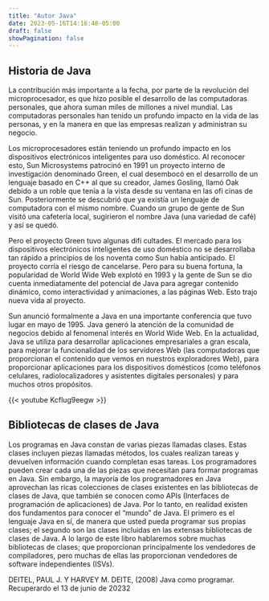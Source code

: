 ```yaml
---
title: "Autor Java"
date: 2023-05-16T14:16:48-05:00
draft: false
showPagination: false
---
```


## Historia de Java

La contribución más importante a la fecha, por parte de la revolución del microprocesador, es que hizo posible el desarrollo de las computadoras personales, que ahora suman miles de millones a nivel mundial. Las computadoras personales han tenido un profundo impacto en la vida de las personas, y en la manera en que las empresas realizan y administran su negocio.

Los microprocesadores están teniendo un profundo impacto en los dispositivos electrónicos inteligentes para 
uso doméstico. Al reconocer esto, Sun Microsystems patrocinó en 1991 un proyecto interno de investigación 
denominado Green, el cual desembocó en el desarrollo de un lenguaje basado en C++ al que su creador, James 
Gosling, llamó Oak debido a un roble que tenía a la vista desde su ventana en las ofi cinas de Sun. Posteriormente se descubrió que ya existía un lenguaje de computadora con el mismo nombre. Cuando un grupo de gente de Sun visitó una cafetería local, sugirieron el nombre Java (una variedad de café) y así se quedó.

Pero el proyecto Green tuvo algunas difi cultades. El mercado para los dispositivos electrónicos inteligentes de uso doméstico no se desarrollaba tan rápido a principios de los noventa como Sun había anticipado. El proyecto corría el riesgo de cancelarse. Pero para su buena fortuna, la popularidad de World Wide Web explotó en 1993 y la gente de Sun se dio cuenta inmediatamente del potencial de Java para agregar contenido dinámico, como interactividad y animaciones, a las páginas Web. Esto trajo nueva vida al proyecto.

Sun anunció formalmente a Java en una importante conferencia que tuvo lugar en mayo de 1995. Java 
generó la atención de la comunidad de negocios debido al fenomenal interés en World Wide Web. En la actualidad, Java se utiliza para desarrollar aplicaciones empresariales a gran escala, para mejorar la funcionalidad de los servidores Web (las computadoras que proporcionan el contenido que vemos en nuestros exploradores Web), para proporcionar aplicaciones para los dispositivos domésticos (como teléfonos celulares, radiolocalizadores y asistentes digitales personales) y para muchos otros propósitos.

{{< youtube Kcflug9eegw >}}

## Bibliotecas de clases de Java

Los programas en Java constan de varias piezas llamadas clases. Estas clases incluyen piezas llamadas métodos, 
los cuales realizan tareas y devuelven información cuando completan esas tareas. Los programadores pueden crear cada una de las piezas que necesitan para formar programas en Java. Sin embargo, la mayoría de los programadores en Java aprovechan las ricas colecciones de clases existentes en las bibliotecas de clases de Java, que también se conocen como APIs (Interfaces de programación de aplicaciones) de Java. Por lo tanto, en realidad existen dos fundamentos para conocer el “mundo” de Java. El primero es el lenguaje Java en sí, de manera que usted pueda programar sus propias clases; el segundo son las clases incluidas en las extensas bibliotecas de clases de Java. A lo largo de este libro hablaremos sobre muchas bibliotecas de clases; que proporcionan principalmente los vendedores de compiladores, pero muchas de ellas las proporcionan vendedores de software independientes (ISVs).

DEITEL, PAUL J. Y HARVEY M. DEITE, (2008) Java como programar. Recuperardo el 13 de junio de 20232